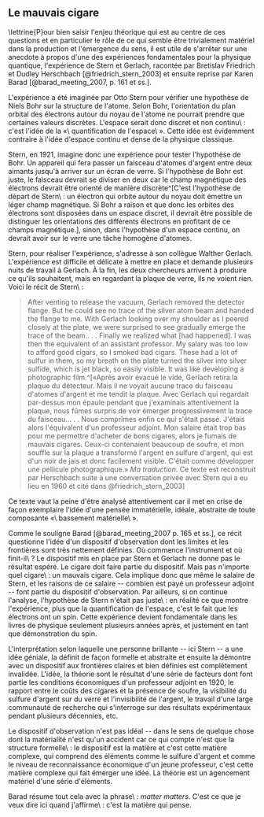 ## Le mauvais cigare

\lettrine{P}our bien saisir l'enjeu théorique qui est au centre de ces questions et en particulier le rôle de ce qui semble être trivialement matériel dans la production et l'émergence du sens, il est utile de s'arrêter sur une anecdote à propos d'une des expériences fondamentales pour la physique quantique, l'expérience de Stern et Gerlach, racontée par Bretislav Friedrich et Dudley Herschbach [@friedrich_stern_2003] et ensuite reprise par Karen Barad [@barad_meeting_2007, p. 161 et ss.].

L'expérience a été imaginée par Otto Stern pour vérifier une hypothèse de Niels Bohr sur la structure de l'atome. Selon Bohr, l'orientation du plan orbital des électrons autour du noyau de l'atome ne pourrait prendre que certaines valeurs discrètes. L'espace serait donc discret et non continu\ : c'est l'idée de la «\ quantification de l'espace\ ». Cette idée est évidemment contraire à l'idée d'espace continu et dense de la physique classique.

Stern, en 1921, imagine donc une expérience pour tester l'hypothèse de Bohr. Un appareil qui fera passer un faisceau d'atomes d'argent entre deux aimants jusqu'à arriver sur un écran de verre. Si l'hypothèse de Bohr est juste, le faisceau devrait se diviser en deux car le champ magnétique des électrons devrait être orienté de manière discrète^[C'est l'hypothèse de départ de Stern\ : un électron qui orbite autour du noyau doit émettre un léger champ magnétique. Si Bohr a raison et que donc les orbites des électrons sont disposées dans un espace discret, il devrait être possible de distinguer les orientations des différents électrons en profitant de ce champs magnétique.], sinon, dans l'hypothèse d'un espace continu, on devrait avoir sur le verre une tâche homogène d'atomes.

Stern, pour réaliser l'expérience, s'adresse à son collègue Walther Gerlach. L'expérience est difficile et délicate à mettre en place et demande plusieurs nuits de travail à Gerlach. À la fin, les deux chercheurs arrivent à produire ce qu'ils souhaitent, mais en regardant la plaque de verre, ils ne voient rien. Voici le récit de Stern\ :

>After venting to release the vacuum, Gerlach removed the detector flange. But he could see no trace of the silver atom beam and handed the flange to me. With Gerlach looking over my shoulder as I peered closely at the plate, we were surprised to see gradually emerge the trace of the beam.. . . Finally we realized what [had happened]. I was then the equivalent of an assistant professor.
My salary was too low to afford good cigars, so I smoked bad cigars. These had a lot of sulfur in them, so my breath on the plate turned the silver into silver sulfide, which is jet black, so easily visible. It was like developing a photographic film.^[«Après avoir évacué le vide, Gerlach retira la plaque du détecteur. Mais il ne voyait aucune trace du faisceau d'atomes d'argent et me tendit la plaque. Avec Gerlach qui regardait par-dessus mon épaule pendant que j'examinais attentivement la plaque, nous fûmes surpris de voir émerger progressivement la trace du faisceau... . . Nous comprîmes enfin ce qui s'était passé. J'étais alors l'équivalent d'un professeur adjoint.
Mon salaire était trop bas pour me permettre d'acheter de bons cigares, alors je fumais de mauvais cigares. Ceux-ci contenaient beaucoup de soufre, et mon souffle sur la plaque a transformé l'argent en sulfure d'argent, qui est d'un noir de jais et donc facilement visible. C'était comme développer une pellicule photographique.» _Ma traduction_. Ce texte est reconstruit par Herschbach suite à une conversation privée avec Stern qui a eu lieu en 1960 et cité dans @friedrich_stern_2003]

Ce texte vaut la peine d'être analysé attentivement car il met en crise de façon exemplaire l'idée d'une pensée immatérielle, idéale, abstraite de toute composante «\ bassement matérielle\ ».

Comme le souligne Barad [@barad_meeting_2007 p. 165 et ss.], ce récit questionne l'idée d'un dispositif d'observation dont les limites et les frontières sont très nettement définies. Où commence l'instrument et où finit-il\ ? Le dispositif mis en place par Stern et Gerlach ne donne pas le résultat espéré. Le cigare doit faire partie du dispositif. Mais pas n'importe quel cigare\ : un mauvais cigare. Cela implique donc que même le salaire de Stern, et les raisons de ce salaire -- combien est payé un professeur adjoint -- font partie du dispositif d'observation. Par ailleurs, si on continue l'analyse, l'hypothèse de Stern n'était pas juste\ : en réalité ce que montre l'expérience, plus que la quantification de l'espace, c'est le fait que les électrons ont un spin. Cette expérience devient fondamentale dans les livres de physique seulement plusieurs années après, et justement en tant que démonstration du spin.

L'interprétation selon laquelle une personne brillante -- ici Stern -- a une idée géniale, la définit de façon formelle et abstraite et ensuite la démontre avec un dispositif aux frontières claires et bien définies est complètement invalidée. L'idée, la théorie sont le résultat d'une série de facteurs dont font partie les conditions économiques d'un professeur adjoint en 1920, le rapport entre le coûts des cigares et la présence de soufre, la visibilité du sulfure d'argent sur du verre et l'invisibilité de l'argent, le travail d'une large communauté de recherche qui s'interroge sur des résultats expérimentaux pendant plusieurs décennies, etc.

Le dispositif d'observation n'est pas idéal -- dans le sens de quelque chose dont la matérialité n'est qu'un accident car ce qui compte n'est que la structure formelle\ : le dispositif est la matière et c'est cette matière complexe, qui comprend des éléments comme le sulfure d'argent et comme le niveau de reconnaissance économique d'un jeune professeur, c'est cette matière complexe qui fait émerger une idée. La théorie est un agencement matériel d'une série d'éléments.

Barad résume tout cela avec la phrase\ : _matter matters_. C'est ce que je veux dire ici quand j'affirme\ : c'est la matière qui pense.

